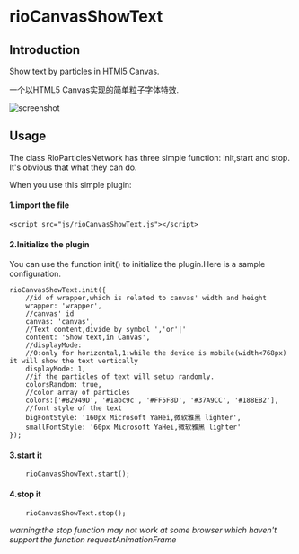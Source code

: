 # rioCanvasShowText

## Introduction
Show text by particles in HTMl5 Canvas.

一个以HTML5 Canvas实现的简单粒子字体特效.

![screenshot](https://github.com/ruiyeah/canvasShowText/raw/master/img/sample.gif)

## Usage

The class RioParticlesNetwork has three simple function: init,start and stop.
It's obvious that what they can do.

When you use this simple plugin:

#### 1.import the file

    <script src="js/rioCanvasShowText.js"></script>
    
#### 2.Initialize the plugin

You can use the function init() to initialize the plugin.Here is a sample configuration.

    rioCanvasShowText.init({
		//id of wrapper,which is related to canvas' width and height
        wrapper: 'wrapper',
        //canvas' id
        canvas: 'canvas',
        //Text content,divide by symbol ','or'|'
        content: 'Show text,in Canvas',
        //displayMode:
        //0:only for horizontal,1:while the device is mobile(width<768px) it will show the text vertically
        displayMode: 1,
        //if the particles of text will setup randomly.
        colorsRandom: true,
        //color array of particles
        colors:['#B2949D', '#1abc9c', '#FF5F8D', '#37A9CC', '#188EB2'],
        //font style of the text
        bigFontStyle: '160px Microsoft YaHei,微软雅黑 lighter',
        smallFontStyle: '60px Microsoft YaHei,微软雅黑 lighter'
    });

#### 3.start it
        rioCanvasShowText.start();

#### 4.stop it
        rioCanvasShowText.stop();
        
*warning:the stop function may not work at some browser which haven't support the function requestAnimationFrame*

